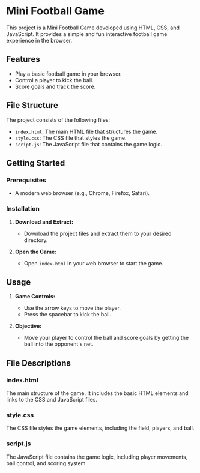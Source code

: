 # Mini Football Game

This project is a Mini Football Game developed using HTML, CSS, and JavaScript. It provides a simple and fun interactive football game experience in the browser.

## Features

- Play a basic football game in your browser.
- Control a player to kick the ball.
- Score goals and track the score.

## File Structure

The project consists of the following files:

- `index.html`: The main HTML file that structures the game.
- `style.css`: The CSS file that styles the game.
- `script.js`: The JavaScript file that contains the game logic.

## Getting Started

### Prerequisites

- A modern web browser (e.g., Chrome, Firefox, Safari).

### Installation

1. **Download and Extract:**
   - Download the project files and extract them to your desired directory.

2. **Open the Game:**
   - Open `index.html` in your web browser to start the game.

## Usage

1. **Game Controls:**
   - Use the arrow keys to move the player.
   - Press the spacebar to kick the ball.

2. **Objective:**
   - Move your player to control the ball and score goals by getting the ball into the opponent's net.

## File Descriptions

### index.html

The main structure of the game. It includes the basic HTML elements and links to the CSS and JavaScript files.

### style.css

The CSS file styles the game elements, including the field, players, and ball.

### script.js

The JavaScript file contains the game logic, including player movements, ball control, and scoring system.

